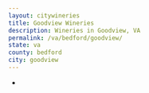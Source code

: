 ```yaml
---
layout: citywineries
title: Goodview Wineries
description: Wineries in Goodview, VA
permalink: /va/bedford/goodview/
state: va
county: bedford
city: goodview
---
```

-
